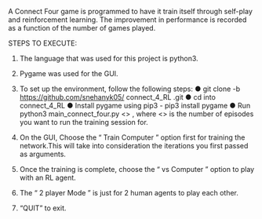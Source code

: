 A Connect Four game is programmed to have it train itself through self-play and reinforcement
learning. The improvement in performance is recorded as a function of the number of games
played.

STEPS TO EXECUTE:

1. The language that was used for this project is python3.

2. Pygame was used for the GUI.

3. To set up the environment, follow the following steps:
● git clone -b https://github.com/snehanyk05/ connect_4_RL .git
● cd into connect_4_RL
● Install pygame using pip3 - pip3 install pygame
● Run python3 main_connect_four.py <<iterations>> , where <<iterations>> is the number of episodes you want to run the training session for.
  
4. On the GUI, Choose the “ Train Computer ” option first for training the network.This will take
into consideration the iterations you first passed as arguments.

5. Once the training is complete, choose the “ vs Computer ” option to play with an RL agent.

6. The “ 2 player Mode ” is just for 2 human agents to play each other.

7. “QUIT” to exit.
